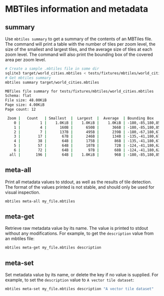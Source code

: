 # MBTiles information and metadata

## summary

Use `mbtiles summary` to get a summary of the contents of an MBTiles file. The command will print a table with the
number of tiles per zoom level, the size of the smallest and largest tiles, and the average size of tiles at each zoom
level. The command will also print the bounding box of the covered area per zoom level.

```bash
# Create a sample .mbtiles file in some dir
sqlite3 target/world_cities.mbtiles < tests/fixtures/mbtiles/world_cities.sql
# Get mbtiles summary
mbtiles summary target/world_cities.mbtiles

MBTiles file summary for tests/fixtures/mbtiles/world_cities.mbtiles
Schema: flat
File size: 48.00KiB
Page size: 4.00KiB
Page count: 12

 Zoom |   Count   | Smallest  |  Largest  |  Average  | Bounding Box
    0 |         1 |    1.0KiB |    1.0KiB |    1.0KiB | -180,-85,180,85
    1 |         4 |      160B |      650B |      366B | -180,-85,180,85
    2 |         7 |      137B |      495B |      239B | -180,-67,180,67
    3 |        17 |       67B |      246B |      134B | -135,-41,180,67
    4 |        38 |       64B |      175B |       86B | -135,-41,180,67
    5 |        57 |       64B |      107B |       72B | -124,-41,180,62
    6 |        72 |       64B |       97B |       68B | -124,-41,180,62
  all |       196 |       64B |    1.0KiB |       96B | -180,-85,180,85
```

## meta-all

Print all metadata values to stdout, as well as the results of tile detection. The format of the values printed is not
stable, and should only be used for visual inspection.

```bash
mbtiles meta-all my_file.mbtiles
```

## meta-get

Retrieve raw metadata value by its name. The value is printed to stdout without any modifications. For example, to get
the `description` value from an mbtiles file:

```bash
mbtiles meta-get my_file.mbtiles description
```

## meta-set

Set metadata value by its name, or delete the key if no value is supplied. For example, to set the `description` value
to `A vector tile dataset`:

```bash
mbtiles meta-set my_file.mbtiles description "A vector tile dataset"
```
